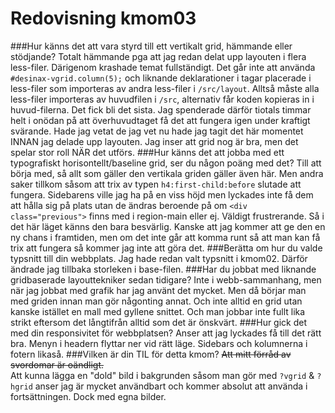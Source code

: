 ---
---
Redovisning kmom03
=========================

###Hur känns det att vara styrd till ett vertikalt grid, hämmande eller stödjande?
Totalt hämmande pga att jag redan delat upp layouten i flera less-filer. Därigenom krashade temat fullständigt. Det går inte att använda `#desinax-vgrid.column(5);` och liknande deklarationer i tagar placerade i less-filer som importeras av andra less-filer i `/src/layout`. Alltså måste alla less-filer importeras av huvudfilen i `/src`, alternativ får koden kopieras in i huvud-filerna. Det fick bli det sista.
Jag spenderade därför tiotals timmar helt i onödan på att överhuvudtaget få det att fungera igen under kraftigt svärande. Hade jag vetat de jag vet nu hade jag tagit det här momentet INNAN jag delade upp layouten.
Jag inser att grid nog är bra, men det spelar stor roll NÄR det utförs.
###Hur känns det att jobba med ett typografiskt horisontellt/baseline grid, ser du någon poäng med det?
Till att börja med, så allt som gäller den vertikala griden gäller även här. Men andra saker tillkom såsom att trix av typen `h4:first-child:before` slutade att fungera. Sidebarens ville jag ha på en viss höjd men lyckades inte få dem att hålla sig på plats utan de ändras beroende på om `<div class="previous">` finns med i region-main eller ej. Väldigt frustrerande.
Så i det här läget känns den bara besvärlig. Kanske att jag kommer att ge den en ny chans i framtiden, men om det inte går att komma runt så att man kan få trix att fungera så kommer jag inte att göra det.
###Berätta om hur du valde typsnitt till din webbplats.
Jag hade redan valt typsnitt i kmom02. Därför ändrade jag tillbaka storleken i base-filen.
###Har du jobbat med liknande gridbaserade layouttekniker sedan tidigare?
Inte i webb-sammanhang, men när jag jobbat med grafik har jag använt det mycket. Men då börjar man med griden innan man gör någonting annat. Och inte alltid en grid utan kanske istället en mall med gyllene snittet. Och man jobbar inte fullt lika strikt eftersom det långtifrån alltid som det är önskvärt.
###Hur gick det med din responsivitet för webbplatsen?
Anser att jag lyckades få till det rätt bra. Menyn i headern flyttar ner vid rätt läge. Sidebars och kolumnerna i fotern likaså.
###Vilken är din TIL för detta kmom?
<strike>Att mitt förråd av svordomar är oändligt.</strike>  
Att kunna lägga en "dold" bild i bakgrunden såsom man gör med `?vgrid` & `?hgrid` anser jag är mycket användbart och kommer absolut att använda i fortsättningen. Dock med egna bilder.
